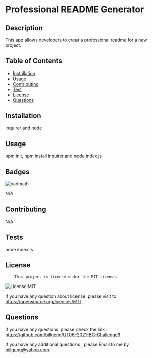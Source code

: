 
  
  # Professional README Generator
  

  ## Description 

  This app allows developers to creat a professional readme for a new project.

  ## Table of Contents

  * [Installation](#installation)
  * [Usage](#usage)
  * [Contributing](#contributing) 
  * [Test](#tests) 
  * [License](#license) 
  * [Questions](#questions) 

  ## Installation

  inquirer and node

  ## Usage 

  npm init, npm install inquirer,and node index.js

  
  
  ## Badges

  ![badmath](https://img.shields.io/github/languages/top/nielsenjared/badmath)

  N/A

  ## Contributing

  N/A

  ## Tests

  node index.js

  ## License

  
        This project is license under the MIT license.
    

  ![License:MIT](https://img.shields.io/badge/License-MIT-brightgreen)

   If you have any question about license ,please visit to https://opensource.org/licenses/MIT.

  ## Questions

  If you have any questions ,please check the link : https://github.com/billgeng/UT06-2021-BG-Challenge9 

  If you have any additional questions , please Email to me by billgeng@yahoo.com.

